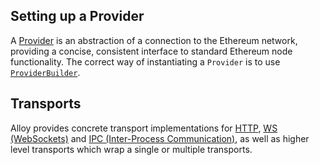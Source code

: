 ## Setting up a Provider

A [Provider](https://alloy-rs.github.io/alloy/alloy_provider/provider/trait/trait.Provider.html) is an abstraction of a connection to the Ethereum network, providing a concise, consistent interface to standard Ethereum node functionality. The correct way of instantiating a `Provider` is to use [`ProviderBuilder`](https://alloy-rs.github.io/alloy/alloy_provider/builder/struct.ProviderBuilder.html).

## Transports

Alloy provides concrete transport implementations for [HTTP](./http-provider.md), [WS (WebSockets)](./ws-provider.md) and [IPC (Inter-Process Communication)](./ipc-provider.md), as well as higher level transports which wrap a single or multiple transports.
